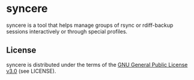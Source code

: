 # syncere

syncere is a tool that helps manage groups of rsync or rdiff-backup sessions
interactively or through special profiles.

## License

syncere is distributed under the terms of the
[GNU General Public License v3.0](http://www.gnu.org/copyleft/gpl.html)
(see LICENSE).

